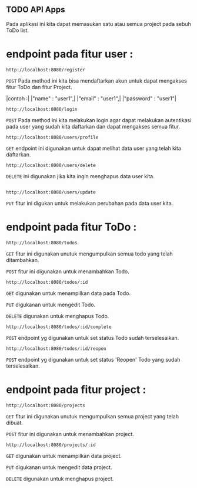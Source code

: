 ## TODO API Apps

Pada aplikasi ini kita dapat memasukan satu atau semua project pada sebuh ToDo list.

# endpoint pada fitur user :

```
http://localhost:8080/register
```

`POST` Pada method ini kita bisa mendaftarkan akun untuk dapat mengakses fitur ToDo dan fitur Project.

|contoh :|
|"name" : "user1",|
|"email" : "user1",|
|"password" : "user1"|

```
http://localhost:8080/login
```

`POST` Pada method ini kita melakukan login agar dapat melakukan autentikasi pada user yang sudah kita daftarkan dan dapat mengakses semua fitur.

```
http://localhost:8080/users/profile
```

`GET` endpoint ini digunakan untuk dapat melihat data user yang telah kita daftarkan.

```
http://localhost:8080/users/delete
```

`DELETE` ini digunakan jika kita ingin menghapus data user kita.

```

http://localhost:8080/users/update
```

`PUT` fitur ini digukan untuk melakukan perubahan pada data user kita.

# endpoint pada fitur ToDo :

```
http://localhost:8080/todos
```

`GET` fitur ini digunakan unutuk mengumpulkan semua todo yang telah ditambahkan.

`POST` fitur ini digunakan untuk menambahkan Todo.

```
http://localhost:8080/todos/:id
```

`GET` digunakan untuk menampilkan data pada Todo.

`PUT` digukanan untuk mengedit Todo.

`DELETE` digunakan untuk menghapus Todo.

```
http://localhost:8080/todos/:id/complete
```

`POST` endpoint yg digunakan untuk set status Todo sudah terselesaikan.

```
http://localhost:8080/todos/:id/reopen
```

`POST` endpoint yg digunakan untuk set status 'Reopen' Todo yang sudah terselesaikan.

# endpoint pada fitur project :

```
http://localhost:8080/projects
```

`GET` fitur ini digunakan unutuk mengumpulkan semua project yang telah dibuat.

`POST` fitur ini digunakan untuk menambahkan project.

```
http://localhost:8080/projects/:id
```

`GET` digunakan untuk menampilkan data project.

`PUT` digukanan untuk mengedit data project.

`DELETE` digunakan untuk menghapus project.
